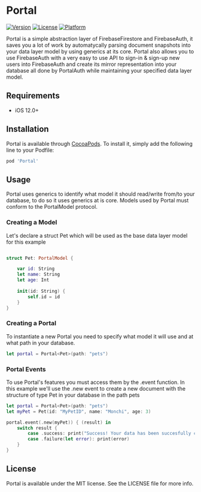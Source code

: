 # Portal
[![Version](https://img.shields.io/cocoapods/v/Portal.svg?style=flat)](https://cocoapods.org/pods/Portal)
[![License](https://img.shields.io/cocoapods/l/Portal.svg?style=flat)](https://cocoapods.org/pods/Portal)
[![Platform](https://img.shields.io/cocoapods/p/Portal.svg?style=flat)](https://cocoapods.org/pods/Portal)

Portal is a simple abstraction layer of FirebaseFirestore and FirebaseAuth, it saves you a lot of work by automatycally parsing  document snapshots into your data layer model by using generics at its core. Portal also allows you to use FirebaseAuth with a very easy to use API to sign-in & sign-up new users into FirebaseAuth and create its mirror representation into your  database all done by PortalAuth while maintaining your specified data layer model.

## Requirements

- iOS 12.0+

## Installation

Portal is available through [CocoaPods](https://cocoapods.org). To install
it, simply add the following line to your Podfile:

```ruby
pod 'Portal'
```
## Usage
<p> Portal uses generics to identify what model it should read/write from/to your database, to do so it uses generics at is core. Models used by Portal must conform to the PortalModel protocol. </p>

### Creating a Model
<p> Let's declare a struct Pet which will be used as the base data layer model for this example</p>

```swift

struct Pet: PortalModel {

    var id: String
    let name: String
    let age: Int
    
    init(id: String) {
        self.id = id
    }
}

```

### Creating a Portal
<p>To instantiate a new Portal you need to specify what model it will use and at what path in your database.</p>
  
```swift
let portal = Portal<Pet>(path: "pets")

```
### Portal Events
<p> To use Portal's features you must access them by the .event function. In this example we'll use the .new event to create a new document with the structure of type Pet in your database in the path pets </p>

```swift 
let portal = Portal<Pet>(path: "pets")
let myPet = Pet(id: "MyPetID", name: "Monchi", age: 3)

portal.event(.new(myPet)) { (result) in
    switch result { 
        case .success: print("Success! Your data has been succesfully created")
        case .failure(let error): print(error)
    }
}

```

## License

Portal is available under the MIT license. See the LICENSE file for more info.
